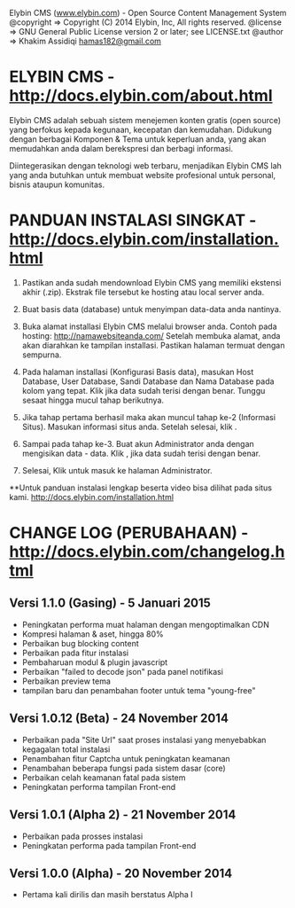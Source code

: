 Elybin CMS (www.elybin.com) - Open Source Content Management System 
@copyright => Copyright (C) 2014 Elybin, Inc, All rights reserved.
@license   => GNU General Public License version 2 or later; see LICENSE.txt
@author    => Khakim Assidiqi <hamas182@gmail.com>

ELYBIN CMS - http://docs.elybin.com/about.html
=========================================
Elybin CMS adalah sebuah sistem menejemen konten gratis (open source) yang berfokus kepada kegunaan, kecepatan dan kemudahan. Didukung dengan berbagai Komponen & Tema untuk keperluan anda, yang akan memudahkan anda dalam berekspresi dan berbagi informasi.

Diintegerasikan dengan teknologi web terbaru, menjadikan Elybin CMS lah yang anda butuhkan untuk membuat website profesional untuk personal, bisnis ataupun komunitas. 

PANDUAN INSTALASI SINGKAT - http://docs.elybin.com/installation.html
=========================================
1. Pastikan anda sudah mendownload Elybin CMS yang memiliki ekstensi akhir (.zip). Ekstrak file tersebut ke hosting atau local server anda. 

2. Buat basis data (database) untuk menyimpan data-data anda nantinya. 

3. Buka alamat installasi Elybin CMS melalui browser anda. Contoh pada hosting: http://namawebsiteanda.com/
Setelah membuka alamat, anda akan diarahkan ke tampilan installasi. Pastikan halaman termuat dengan sempurna. 

4. Pada halaman installasi (Konfigurasi Basis data), masukan Host Database, User Database, Sandi Database dan Nama Database pada kolom yang tepat. Klik jika data sudah terisi dengan benar. Tunggu sesaat hingga mucul tahap berikutnya. 

5. Jika tahap pertama berhasil maka akan muncul tahap ke-2 (Informasi Situs). Masukan informasi situs anda. Setelah selesai, klik . 

6. Sampai pada tahap ke-3. Buat akun Administrator anda dengan mengisikan data - data. Klik , jika data sudah terisi dengan benar. 

7. Selesai, Klik untuk masuk ke halaman Administrator. 

**Untuk panduan instalasi lengkap beserta video bisa dilihat pada situs kami. 
http://docs.elybin.com/installation.html





CHANGE LOG (PERUBAHAAN) - http://docs.elybin.com/changelog.html
=========================================
Versi 1.1.0 (Gasing) - 5 Januari 2015
-----------------------
- Peningkatan performa muat halaman dengan mengoptimalkan CDN
- Kompresi halaman & aset, hingga 80%
- Perbaikan bug blocking content
- Perbaikan pada fitur instalasi
- Pembaharuan modul & plugin javascript
- Perbaikan "failed to decode json" pada panel notifikasi
- Perbaikan preview tema
- tampilan baru dan penambahan footer untuk tema "young-free"

Versi 1.0.12 (Beta) - 24 November 2014
-----------------------
- Perbaikan pada "Site Url" saat proses instalasi yang menyebabkan kegagalan total instalasi
- Penambahan fitur Captcha untuk peningkatan keamanan
- Penambahan beberapa fungsi pada sistem dasar (core)
- Perbaikan celah keamanan fatal pada sistem
- Peningkatan performa tampilan Front-end

Versi 1.0.1 (Alpha 2) - 21 November 2014
-----------------------
- Perbaikan pada prosses instalasi
- Peningkatan performa pada tampilan Front-end

Versi 1.0.0 (Alpha) - 20 November 2014
-----------------------
- Pertama kali dirilis dan masih berstatus Alpha I

